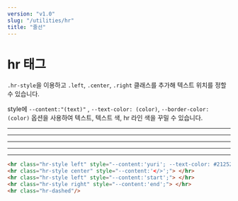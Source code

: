 ```yaml
---
version: "v1.0"
slug: "/utilities/hr"
title: "줄선"
---
```


# hr 태그
`.hr-style`을 이용하고 `.left`, `.center`, `.right` 클래스를 추가해 텍스트 위치를 정할 수 있습니다.

style에 `--content:"(text)"` , `--text-color: (color)`, `--border-color: (color)` 옵션을 사용하여 텍스트, 텍스트 색, hr 라인 색을 꾸밀 수 있습니다. 

<div class="card">
<div class="card-body">
<hr class="hr-style left" style="--content:'yuri'; --text-color: #212529; --border-color: #B897FF;"/>
<hr class="hr-style center" style="--content:'</>';"/>
<hr class="hr-style left" style="--content:'start';"/>
<hr class="hr-style right" style="--content:'end';"/>
<hr class="hr-dashed"/>
</div>

```html
<hr class="hr-style left" style="--content:'yuri'; --text-color: #212529; --border-color: #B897FF;"/>
<hr class="hr-style center" style="--content:'</>';"> </hr>
<hr class="hr-style left" style="--content:'start';"> </hr>
<hr class="hr-style right" style="--content:'end';"> </hr>
<hr class="hr-dashed"/>
```
</div>
